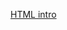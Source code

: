 [HTML intro](/class_notes/html/index.html.html)

<!-- [Assignment 1](/assingments/assignments1/) -->